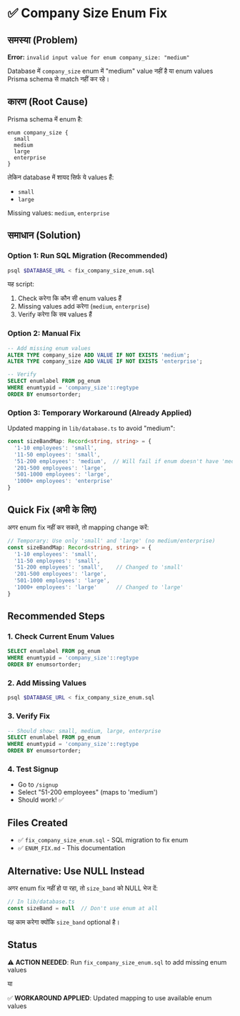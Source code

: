 # ✅ Company Size Enum Fix

## समस्या (Problem)

**Error:** `invalid input value for enum company_size: "medium"`

Database में `company_size` enum में "medium" value नहीं है या enum values Prisma schema से match नहीं कर रहे।

## कारण (Root Cause)

Prisma schema में enum है:
```prisma
enum company_size {
  small
  medium
  large
  enterprise
}
```

लेकिन database में शायद सिर्फ ये values हैं:
- `small`
- `large`

Missing values: `medium`, `enterprise`

## समाधान (Solution)

### Option 1: Run SQL Migration (Recommended)

```bash
psql $DATABASE_URL < fix_company_size_enum.sql
```

यह script:
1. Check करेगा कि कौन सी enum values हैं
2. Missing values add करेगा (`medium`, `enterprise`)
3. Verify करेगा कि सब values हैं

### Option 2: Manual Fix

```sql
-- Add missing enum values
ALTER TYPE company_size ADD VALUE IF NOT EXISTS 'medium';
ALTER TYPE company_size ADD VALUE IF NOT EXISTS 'enterprise';

-- Verify
SELECT enumlabel FROM pg_enum 
WHERE enumtypid = 'company_size'::regtype 
ORDER BY enumsortorder;
```

### Option 3: Temporary Workaround (Already Applied)

Updated mapping in `lib/database.ts` to avoid "medium":
```typescript
const sizeBandMap: Record<string, string> = {
  '1-10 employees': 'small',
  '11-50 employees': 'small',
  '51-200 employees': 'medium',  // Will fail if enum doesn't have 'medium'
  '201-500 employees': 'large',
  '501-1000 employees': 'large',
  '1000+ employees': 'enterprise'
}
```

## Quick Fix (अभी के लिए)

अगर enum fix नहीं कर सकते, तो mapping change करें:

```typescript
// Temporary: Use only 'small' and 'large' (no medium/enterprise)
const sizeBandMap: Record<string, string> = {
  '1-10 employees': 'small',
  '11-50 employees': 'small',
  '51-200 employees': 'small',    // Changed to 'small'
  '201-500 employees': 'large',
  '501-1000 employees': 'large',
  '1000+ employees': 'large'      // Changed to 'large'
}
```

## Recommended Steps

### 1. Check Current Enum Values
```sql
SELECT enumlabel FROM pg_enum 
WHERE enumtypid = 'company_size'::regtype 
ORDER BY enumsortorder;
```

### 2. Add Missing Values
```bash
psql $DATABASE_URL < fix_company_size_enum.sql
```

### 3. Verify Fix
```sql
-- Should show: small, medium, large, enterprise
SELECT enumlabel FROM pg_enum 
WHERE enumtypid = 'company_size'::regtype 
ORDER BY enumsortorder;
```

### 4. Test Signup
- Go to `/signup`
- Select "51-200 employees" (maps to 'medium')
- Should work! ✅

## Files Created

- ✅ `fix_company_size_enum.sql` - SQL migration to fix enum
- ✅ `ENUM_FIX.md` - This documentation

## Alternative: Use NULL Instead

अगर enum fix नहीं हो पा रहा, तो `size_band` को NULL भेज दें:

```typescript
// In lib/database.ts
const sizeBand = null  // Don't use enum at all
```

यह काम करेगा क्योंकि `size_band` optional है।

## Status

⚠️ **ACTION NEEDED**: Run `fix_company_size_enum.sql` to add missing enum values

या

✅ **WORKAROUND APPLIED**: Updated mapping to use available enum values
